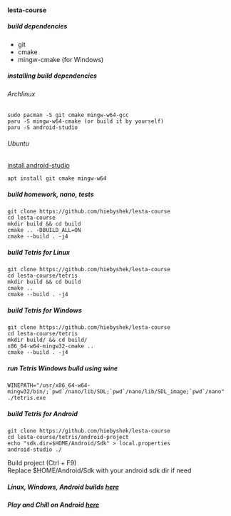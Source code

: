 #### lesta-course

##### build dependencies
- git
- cmake
- mingw-cmake (for Windows)

##### installing build dependencies
###### Archlinux
    sudo pacman -S git cmake mingw-w64-gcc
    paru -S mingw-w64-cmake (or build it by yourself)
    paru -S android-studio
###### Ubuntu
[install android-studio](https://dev.to/janetmutua/installing-android-studio-on-ubuntu-2204-complete-guide-1kh8)

    apt install git cmake mingw-w64


##### build homework, nano, tests
    git clone https://github.com/hiebyshek/lesta-course
    cd lesta-course
    mkdir build && cd build
    cmake .. -DBUILD_ALL=ON
    cmake --build . -j4

##### build Tetris for Linux
    git clone https://github.com/hiebyshek/lesta-course
    cd lesta-course/tetris
    mkdir build && cd build
    cmake ..
    cmake --build . -j4
    
##### build Tetris for Windows
    git clone https://github.com/hiebyshek/lesta-course
    cd lesta-course/tetris
    mkdir build/ && cd build/
    x86_64-w64-mingw32-cmake ..
    cmake --build . -j4

##### run Tetris Windows build using wine
    WINEPATH="/usr/x86_64-w64-mingw32/bin/;`pwd`/nano/lib/SDL;`pwd`/nano/lib/SDL_image;`pwd`/nano" ./tetris.exe

##### build Tetris for Android
    git clone https://github.com/hiebyshek/lesta-course
    cd lesta-course/tetris/android-project
    echo "sdk.dir=$HOME/Android/Sdk" > local.properties
    android-studio ./
Build project (Ctrl + F9)\
Replace $HOME/Android/Sdk with your android sdk dir if need

##### Linux, Windows, Android builds [here](https://drive.google.com/drive/folders/1xkTbF4SSuveb6KFR9aPRghVcRd26LTmm?usp=sharing)

##### Play and Chill on Android [here](https://photos.app.goo.gl/MwRPbQy7wKqXYqkq5)
